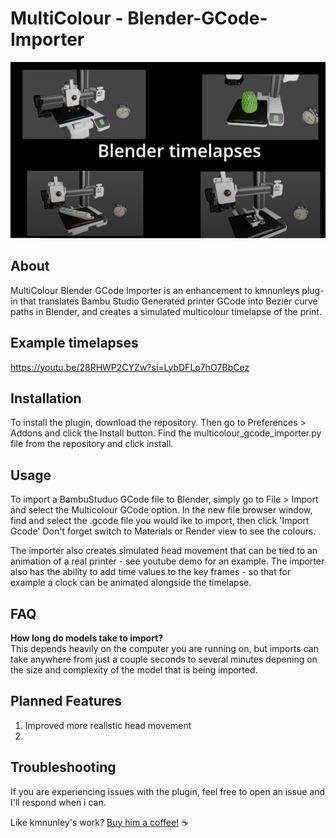 # MultiColour - Blender-GCode-Importer

![Youtube Thumbnail](/images/YoutubeThumbnail.png)


## About

MultiColour Blender GCode Importer is an enhancement to kmnunleys  plug-in that translates Bambu Studio Generated printer GCode into Bezier curve paths in Blender, and creates a simulated multicolour timelapse of the print.

## Example timelapses
https://youtu.be/28RHWP2CYZw?si=LybDFLo7hO7BbCez


## Installation
To install the plugin, download the repository. Then go to Preferences > Addons and click the Install button. Find the multicolour_gcode_importer.py file from the repository and click install.

## Usage
To import a BambuStuduo GCode file to Blender, simply go to File > Import and select the Multicolour GCode option. In the new file browser window, find and select the .gcode file you would ike to import, then click 'Import Gcode'
Don't forget switch to Materials or Render view to see the colours.



The importer also creates simulated head movement that can be tied to an animation of a real printer - see youtube demo for an example.
The importer also has the ability to add time values to the key frames - so that for example a clock can be animated alongside the timelapse.


## FAQ
**How long do models take to import?**<br>
This depends heavily on the computer you are running on, but imports can take anywhere from just a couple seconds to several minutes depening on the size and complexity of the model that is being imported.



## Planned Features
1. Improved more realistic head movement
2. 

## Troubleshooting
If you are experiencing issues with the plugin, feel free to open an issue and I'll respond when i can.


Like kmnunley's work?
[Buy him a coffee!](https://www.buymeacoffee.com/kmnunley) :coffee:
